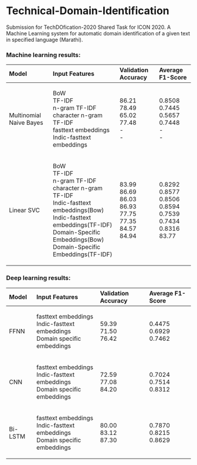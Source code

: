 # Technical-Domain-Identification
Submission for TechDOfication-2020 Shared Task for ICON 2020. A Machine Learning system for automatic domain identification of a given text in specified language (Marathi).

### Machine learning results:

|Model|Input Features|Validation Accuracy|Average F1-Score|
|:-------|:--------|:-------|:--------|
|Multinomial Naive Bayes|<p>BoW<br>TF-IDF<br>n-gram TF-IDF<br>character n-gram TF-IDF<br>fasttext embeddings<br>Indic-fasttext embeddings</p>|<p>86.21<br>78.49<br>65.02<br>77.48<br>-<br>-</p>|<p>0.8508<br>0.7445<br>0.5657<br>0.7448<br>-<br>-</p>|
|Linear SVC|<p>BoW<br>TF-IDF<br>n-gram TF-IDF<br>character n-gram TF-IDF<br>Indic-fasttext embeddings(Bow)<br>Indic-fasttext embeddings(TF-IDF)<br>Domain-Specific Embeddings(Bow)<br>Domain-Specific Embeddings(TF-IDF)</p>|<p>83.99<br>86.69<br>86.03<br>86.93<br>77.75<br>77.35<br>84.57<br>84.94</p>|<p>0.8292<br>0.8577<br>0.8506<br>0.8594<br>0.7539<br>0.7434<br>0.8316<br>83.77</p>|



### Deep learning results:

|Model|Input Features|Validation Accuracy|Average F1-Score|
|:-------|:--------|:-------|:--------|
|FFNN|<p>fasttext embeddings<br>Indic-fasttext embeddings<br>Domain specific embeddings</p>|<p>59.39<br>71.50<br>76.42</p>|<p>0.4475<br>0.6929<br>0.7462</p>|
|CNN|<p>fasttext embeddings<br>Indic-fasttext embeddings<br>Domain specific embeddings</p>|<p>72.59<br>77.08<br>84.20</p>|<p>0.7024<br>0.7514<br>0.8312</p>|
|Bi-LSTM|<p>fasttext embeddings<br>Indic-fasttext embeddings<br>Domain specific embeddings</p>|<p>80.00<br>83.12<br>87.30</p>|<p>0.7870<br>0.8215<br>0.8629</p>|
